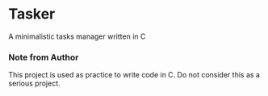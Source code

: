 ﻿# Tasker 

A minimalistic tasks manager written in C

### Note from Author
 
This project is used as practice to write code in C. 
Do not consider this as a serious project.